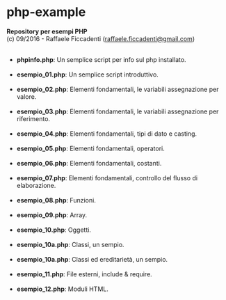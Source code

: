 # php-example
<strong> Repository per esempi PHP </strong>
<br>
(c) 09/2016 - Raffaele Ficcadenti (raffaele.ficcadenti@gmail.com) 
<ul>
	<br>
	<li><b>phpinfo.php</b>: Un semplice script per info sul php installato.</li>
	<br>
	<li><b>esempio_01.php</b>: Un semplice script introduttivo.</li>
	<br>
	<li><b>esempio_02.php</b>: Elementi fondamentali, le variabili assegnazione per valore.</li>
	<br>
	<li><b>esempio_03.php</b>: Elementi fondamentali, le variabili assegnazione per riferimento.</li>
	<br>
	<li><b>esempio_04.php</b>: Elementi fondamentali, tipi di dato e casting.</li>
	<br>
	<li><b>esempio_05.php</b>: Elementi fondamentali, operatori.</li>
	<br>
	<li><b>esempio_06.php</b>: Elementi fondamentali, costanti.</li>
	<br>
	<li><b>esempio_07.php</b>: Elementi fondamentali, controllo del flusso di elaborazione.</li>
	<br>
	<li><b>esempio_08.php</b>: Funzioni.</li>
	<br>
	<li><b>esempio_09.php</b>: Array.</li>
	<br>
	<li><b>esempio_10.php</b>: Oggetti.</li>
	<br>
	<li><b>esempio_10a.php</b>: Classi, un sempio.</li>
	<br>
	<li><b>esempio_10a.php</b>: Classi ed ereditarietà, un sempio.</li>
	<br>
	<li><b>esempio_11.php</b>: File esterni, include & require.</li>
	<br>
	<li><b>esempio_12.php</b>: Moduli HTML.</li>
</ul>
